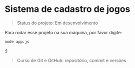 <h1>Sistema de cadastro de jogos</h1>

>Status do projeto: Em desenvolvimento

Para rodar esse projeto na sua máquina, por favor digite:

```
node app.js
```
:)

>Curso de Git e GitHub: repositório, commit e versões

